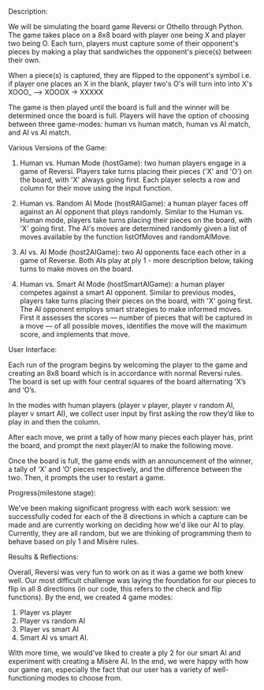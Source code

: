 Description: 

We will be simulating the board game Reversi or Othello through Python. The game takes place on a 8x8 board with player one being X and player two being O. Each turn, players must capture some of their opponent's pieces by making a play that sandwiches the opponent's piece(s) between their own. 

When a piece(s) is captured, they are flipped to the opponent's symbol i.e. if player one places an X in the blank, player two's O's will turn into into X's XOOO_ --> XOOOX -> XXXXX

The game is then played until the board is full and the winner will be determined once the board is full. Players will have the option of choosing between three game-modes: human vs human match, human vs AI match, and AI vs AI match.

Various Versions of the Game: 

1. Human vs. Human Mode (hostGame): two human players engage in a game of Reversi. Players take turns placing their pieces ('X' and 'O') on the board, with 'X' always going first. Each player selects a row and column for their move using the input function.

2. Human vs. Random AI Mode (hostRAIGame): a human player faces off against an AI opponent that plays randomly. Similar to the Human vs. Human mode, players take turns placing their pieces on the board, with 'X' going first. The AI's moves are determined randomly given a list of moves available by the function listOfMoves and randomAIMove.

3. AI vs. AI Mode (host2AIGame): two AI opponents face each other in a game of Reverse. Both AIs play at ply 1 - more description below, taking turns to make moves on the board.

4. Human vs. Smart AI Mode (hostSmartAIGame): a human player competes against a smart AI opponent. Similar to previous modes, players take turns placing their pieces on the board, with 'X' going first. The AI opponent employs smart strategies to make informed moves. First it assesses the scores — number of pieces that will be captured in a move — of all possible moves, identifies the move will the maximum score, and implements that move.

User Interface:

Each run of the program begins by welcoming the player to the game and creating an 8x8 board which is in accordance with normal Reversi rules. The board is set up with four central squares of the board alternating ‘X’s and ‘O’s.

In the modes with human players (player v player, player v random AI, player v smart AI), we collect user input by first asking the row they’d like to play in and then the column. 

After each move, we print a tally of how many pieces each player has, print the board, and prompt the next player/AI to make the following move.

Once the board is full, the game ends with an announcement of the winner, a tally of ‘X’ and ‘O’ pieces respectively, and the difference between the two. Then, it prompts the user to restart a game.


Progress(milestone stage):

We've been making significant progress with each work session: we successfully coded for each of the 8 directions in which a capture can be made and are currently working on deciding how we'd like our AI to play. Currently, they are all random, but we are thinking of programming them to behave based on ply 1 and Misère rules.


Results & Reflections:

Overall, Reversi was very fun to work on as it was a game we both knew well. Our most difficult challenge was laying the foundation for our pieces to flip in all 8 directions (in our code, this refers to the check and flip functions). By the end, we created 4 game modes:

1. Player vs player
2. Player vs random AI
3. Player vs smart AI
4. Smart AI vs smart AI. 

With more time, we would’ve liked to create a ply 2 for our smart AI and experiment with creating a Misère AI. In the end, we were happy with how our game ran, especially the fact that our user has a variety of well-functioning modes to choose from.



